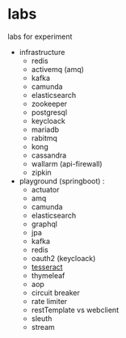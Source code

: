 # labs
labs for experiment


- infrastructure
  - redis
  - activemq (amq)
  - kafka
  - camunda
  - elasticsearch
  - zookeeper
  - postgresql
  - keycloack
  - mariadb
  - rabitmq
  - kong
  - cassandra
  - wallarm (api-firewall)
  - zipkin
- playground (springboot) :
  - actuator
  - amq
  - camunda
  - elasticsearch
  - graphql
  - jpa
  - kafka
  - redis
  - oauth2 (keycloack)
  - <a href='https://github.com/MRdyRy/labs/tree/master/playground/springboot-tesseract'>tesseract</a>
  - thymeleaf
  - aop
  - circuit breaker
  - rate limiter
  - restTemplate vs webclient
  - sleuth
  - stream
